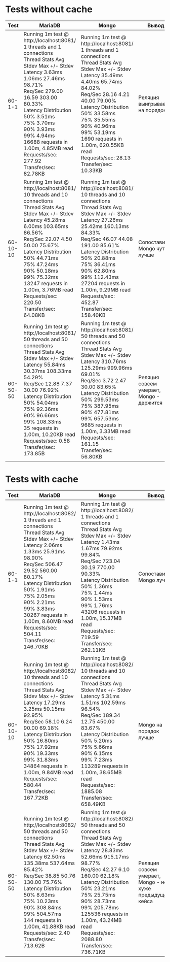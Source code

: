 # Tests without cache
 
| Test      | MariaDB | Mongo                                                                                                                                                                                                                                                                                                                                                                                                                             | Вывод                                    |
|-----------|---------|-----------------------------------------------------------------------------------------------------------------------------------------------------------------------------------------------------------------------------------------------------------------------------------------------------------------------------------------------------------------------------------------------------------------------------------|------------------------------------------|
| 60-1-1    |Running 1m test @ http://localhost:8081/ <br> 1 threads and 1 connections <br>Thread Stats   Avg      Stdev     Max   +/- Stdev <br>Latency     3.63ms    1.06ms  27.46ms   98.71% <br>Req/Sec   279.00     16.59   303.00     80.33% <br>Latency Distribution <br>50%    3.51ms <br>75%    3.70ms <br>90%    3.93ms <br>99%    4.94ms <br>16688 requests in 1.00m, 4.85MB read <br>Requests/sec:    277.92 <br>Transfer/sec:     82.78KB| Running 1m test @ http://localhost:8081/ <br>  1 threads and 1 connections<br>Thread Stats   Avg      Stdev     Max   +/- Stdev <br>Latency    35.49ms    4.40ms  65.74ms   84.02%<br>Req/Sec    28.16      4.21    40.00     79.00%<br>Latency Distribution<br>50%   33.58ms<br>75%   35.55ms<br>90%   40.96ms<br>99%   53.19ms<br>1690 requests in 1.00m, 620.55KB read<br>Requests/sec:     28.13<br>Transfer/sec:     10.33KB | Реляция выигрывает на порядок            |
| 60-10-10  |Running 1m test @ http://localhost:8081/ <br>10 threads and 10 connections <br>Thread Stats   Avg      Stdev     Max   +/- Stdev <br>Latency    45.28ms    6.00ms 103.65ms   86.56% <br>Req/Sec    22.07      4.50    50.00     75.67% <br>Latency Distribution <br>50%   44.71ms <br>75%   47.24ms <br>90%   50.18ms <br>99%   75.32ms <br>13247 requests in 1.00m, 3.76MB read <br>Requests/sec:    220.50 <br>Transfer/sec:     64.08KB|Running 1m test @ http://localhost:8081/ <br>10 threads and 10 connections<br>Thread Stats   Avg      Stdev     Max   +/- Stdev<br>Latency    27.26ms   25.42ms 160.13ms   84.33%<br>Req/Sec    46.07     44.08   191.00     85.61%<br>Latency Distribution<br>50%   20.88ms<br>75%   36.41ms<br>90%   62.80ms<br>99%  112.43ms<br>27204 requests in 1.00m, 9.29MB read<br>Requests/sec:    452.87<br>Transfer/sec:    158.40KB| Сопоставимо, Mongo чуть лучше            |
| 60-50-50 |Running 1m test @ http://localhost:8081/ <br>50 threads and 50 connections <br>Thread Stats   Avg      Stdev     Max   +/- Stdev <br>Latency    55.84ms   30.37ms 108.33ms   54.29% <br>Req/Sec    12.88      7.37    30.00     76.92% <br>Latency Distribution <br>50%   54.04ms <br>75%   92.36ms <br>90%   96.66ms <br>99%  108.33ms <br>35 requests in 1.00m, 10.20KB read <br>Requests/sec:      0.58 <br>Transfer/sec:     173.85B|Running 1m test @ http://localhost:8081/ <br>50 threads and 50 connections<br>Thread Stats   Avg      Stdev     Max   +/- Stdev<br>Latency   310.76ms  125.29ms 999.96ms   69.01%<br>Req/Sec     3.72      2.47    30.00     83.65%<br>Latency Distribution<br>50%  299.53ms<br>75%  387.95ms<br>90%  477.81ms<br>99%  657.53ms<br>9685 requests in 1.00m, 3.33MB read<br>Requests/sec:    161.15<br>Transfer/sec:     56.80KB| Реляция совсем умерает, Mongo - держится |


# Tests with cache

| Test      | MariaDB | Mongo                                                                                                                                                                                                                                                                                                                                                                                                                             | Вывод                                                     |
|-----------|---------|-----------------------------------------------------------------------------------------------------------------------------------------------------------------------------------------------------------------------------------------------------------------------------------------------------------------------------------------------------------------------------------------------------------------------------------|-----------------------------------------------------------|
| 60-1-1    |Running 1m test @ http://localhost:8082/ <br>1 threads and 1 connections <br>Thread Stats   Avg      Stdev     Max   +/- Stdev <br>Latency     2.06ms    1.33ms  25.91ms   98.90% <br>Req/Sec   506.47     29.52   560.00     80.17% <br>Latency Distribution <br>50%    1.91ms <br>75%    2.05ms <br>90%    2.21ms <br>99%    3.83ms <br>30267 requests in 1.00m, 8.60MB read Requests/sec:    504.11 <br>Transfer/sec:    146.70KB|Running 1m test @ http://localhost:8082/ <br>1 threads and 1 connections<br>Thread Stats   Avg      Stdev     Max   +/- Stdev<br>Latency     1.43ms    1.67ms  79.92ms   99.84%<br>Req/Sec   723.04     30.19   770.00     90.33%<br>Latency Distribution<br>50%    1.36ms<br>75%    1.44ms<br>90%    1.53ms<br>99%    1.76ms<br>43206 requests in 1.00m, 15.37MB read<br>Requests/sec:    719.59<br>Transfer/sec:    262.11KB | Сопоставимо, Mongo лучше                                  |
| 60-10-10  |Running 1m test @ http://localhost:8082/ <br>10 threads and 10 connections <br>Thread Stats   Avg      Stdev     Max   +/- Stdev <br>Latency    17.29ms    3.25ms  50.15ms   92.95% <br>Req/Sec    58.10      6.24    90.00     69.18% <br>Latency Distribution <br>50%   16.80ms <br>75%   17.92ms <br>90%   19.33ms <br>99%   31.83ms <br>34864 requests in 1.00m, 9.84MB read <br>Requests/sec:    580.44 <br>Transfer/sec:    167.72KB |Running 1m test @ http://localhost:8082/ <br>10 threads and 10 connections<br>Thread Stats   Avg      Stdev     Max   +/- Stdev<br>Latency     5.31ms    1.51ms 102.59ms   96.54%<br>Req/Sec   189.34     12.75   450.00     83.67%<br>Latency Distribution<br>50%    5.20ms<br>75%    5.66ms<br>90%    6.15ms<br>99%    7.23ms<br>113289 requests in 1.00m, 38.65MB read<br>Requests/sec:   1885.08<br>Transfer/sec:    658.49KB| Mongo на порядок лучше                                    |
| 60-50-50  |Running 1m test @ http://localhost:8082/ <br>50 threads and 50 connections <br>Thread Stats   Avg      Stdev     Max   +/- Stdev <br>Latency    62.50ms  135.38ms 537.64ms   85.42% <br>Req/Sec    38.85     50.76   130.00     75.76% <br>Latency Distribution <br>50%    8.63ms <br>75%   10.23ms <br>90%  308.84ms <br>99%  504.57ms <br>144 requests in 1.00m, 41.88KB read <br>Requests/sec:      2.40 <br>Transfer/sec:     713.62B|Running 1m test @ http://localhost:8082/ <br>50 threads and 50 connections<br>Thread Stats   Avg      Stdev     Max   +/- Stdev<br>Latency    28.83ms   52.66ms 915.17ms   98.77%<br>Req/Sec    42.27      6.10   160.00     62.18%<br>Latency Distribution<br>50%   23.21ms<br>75%   25.75ms<br>90%   28.73ms<br>99%  205.78ms<br>125536 requests in 1.00m, 43.24MB read<br>Requests/sec:   2088.80<br>Transfer/sec:    736.71KB| Реляция совсем умерает, Mongo - не хуже предыдущего кейса |
